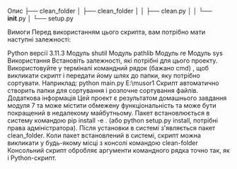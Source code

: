 Опис
├── clean_folder
│    ├── clean_folder
│    │   ├── clean.py
│    │   └── __init__.py
│    └── setup.py


Вимоги
Перед використанням цього скрипта, вам потрібно мати наступні залежності:

Python версії 3.11.3
Модуль shutil
Модуль pathlib
Модуль re
Модуль sys
Використання
Встановіть залежності, які потрібні для цього проекту.
Використовуйте у терміналі командний рядок (бажано cmd) , щоб викликати скрипт і передати йому шлях до папки, яку потрібно сортувати. Наприклад: python main.py E:\musor1
Скрипт автоматично створить папки для сортування і розпочне сортування файлів.
Додаткова інформація
Цей проект є результатом домашнього завдання модуля 7 та може містити обмежену функціональність та може бути покращений в недалекому майбутньому.
Пакет встановлюється в систему командою pip install -e . (або python setup.py install, потрібні права адміністратора).
Після установки в системі з'являється пакет clean_folder.
Коли пакет встановлений в системі, скрипт можна викликати у будь-якому місці з консолі командою clean-folder
Консольний скрипт обробляє аргументи командного рядка точно так, як і Python-скрипт.